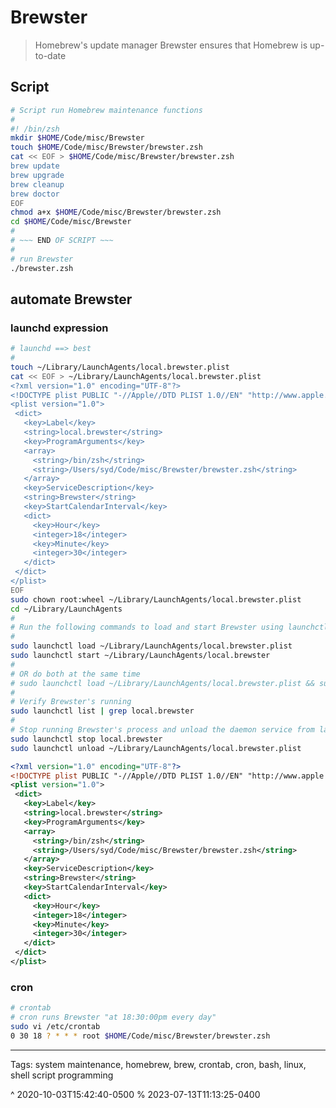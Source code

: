 # Brewster

> Homebrew's update manager
> Brewster ensures that Homebrew is up-to-date

## Script

```sh
# Script run Homebrew maintenance functions
#
#! /bin/zsh
mkdir $HOME/Code/misc/Brewster
touch $HOME/Code/misc/Brewster/brewster.zsh
cat << EOF > $HOME/Code/misc/Brewster/brewster.zsh
brew update
brew upgrade
brew cleanup
brew doctor
EOF
chmod a+x $HOME/Code/misc/Brewster/brewster.zsh
cd $HOME/Code/misc/Brewster
#
# ~~~ END OF SCRIPT ~~~
#
# run Brewster
./brewster.zsh
```

## automate Brewster

### launchd expression

```sh
# launchd ==> best
#
touch ~/Library/LaunchAgents/local.brewster.plist
cat << EOF > ~/Library/LaunchAgents/local.brewster.plist
<?xml version="1.0" encoding="UTF-8"?>
<!DOCTYPE plist PUBLIC "-//Apple//DTD PLIST 1.0//EN" "http://www.apple.com/DTDs/PropertyList-1.0.dtd">
<plist version="1.0">
 <dict>
   <key>Label</key>
   <string>local.brewster</string>
   <key>ProgramArguments</key>
   <array>
     <string>/bin/zsh</string>
     <string>/Users/syd/Code/misc/Brewster/brewster.zsh</string>
   </array>
   <key>ServiceDescription</key>
   <string>Brewster</string>
   <key>StartCalendarInterval</key>
   <dict>
     <key>Hour</key>
     <integer>18</integer>
     <key>Minute</key>
     <integer>30</integer>
   </dict>
 </dict>
</plist>
EOF
sudo chown root:wheel ~/Library/LaunchAgents/local.brewster.plist
cd ~/Library/LaunchAgents
#
# Run the following commands to load and start Brewster using launchctl
#
sudo launchctl load ~/Library/LaunchAgents/local.brewster.plist
sudo launchctl start ~/Library/LaunchAgents/local.brewster
#
# OR do both at the same time
# sudo launchctl load ~/Library/LaunchAgents/local.brewster.plist && sudo launchctl start ~/Library/LaunchAgents/local.brewster
#
# Verify Brewster's running
sudo launchctl list | grep local.brewster
#
# Stop running Brewster's process and unload the daemon service from launchd
sudo launchctl stop local.brewster
sudo launchctl unload ~/Library/LaunchAgents/local.brewster.plist
```

```xml
<?xml version="1.0" encoding="UTF-8"?>
<!DOCTYPE plist PUBLIC "-//Apple//DTD PLIST 1.0//EN" "http://www.apple.com/DTDs/PropertyList-1.0.dtd">
<plist version="1.0">
 <dict>
   <key>Label</key>
   <string>local.brewster</string>
   <key>ProgramArguments</key>
   <array>
     <string>/bin/zsh</string>
     <string>/Users/syd/Code/misc/Brewster/brewster.zsh</string>
   </array>
   <key>ServiceDescription</key>
   <string>Brewster</string>
   <key>StartCalendarInterval</key>
   <dict>
     <key>Hour</key>
     <integer>18</integer>
     <key>Minute</key>
     <integer>30</integer>
   </dict>
 </dict>
</plist>
```

### cron

```sh
# crontab
# cron runs Brewster "at 18:30:00pm every day"
sudo vi /etc/crontab
0 30 18 ? * * * root $HOME/Code/misc/Brewster/brewster.zsh
```

- - -
<!--sources-->

[1]: https://www.freeformatter.com/cron-expression-generator-quartz.html "Cron Expression Generator"
[2]: https://codebeautify.org/xmlvalidator "XML Validator"
[3]: https://medium.com/swlh/how-to-use-launchd-to-run-services-in-macos-b972ed1e352 "launchd macOS"
[4]: https://stackoverflow.com/a/28157098/13815009 "bad ownership/permissions"
[5]: https://crontab.guru "cron schedule expression editor"
[6]: file:///Applications/Lingon%20X.app "Lingon"

Tags: system maintenance, homebrew, brew, crontab, cron, bash, linux, shell script programming

^ 2020-10-03T15:42:40-0500
% 2023-07-13T11:13:25-0400
